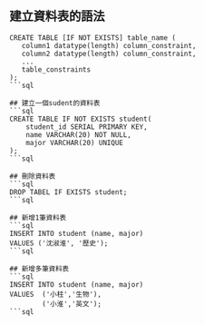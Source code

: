 ## 建立資料表的語法

```sql語法程式區塊
CREATE TABLE [IF NOT EXISTS] table_name (
   column1 datatype(length) column_constraint,
   column2 datatype(length) column_constraint,
   ...
   table_constraints
);
```sql

## 建立一個sudent的資料表
```sql
CREATE TABLE IF NOT EXISTS student(
    student_id SERIAL PRIMARY KEY,
    name VARCHAR(20) NOT NULL,
    major VARCHAR(20) UNIQUE
);
```sql

## 刪除資料表
```sql
DROP TABEL IF EXISTS student;
```sql

## 新增1筆資料表
```sql
INSERT INTO student (name, major)
VALUES ('沈淑淮', '歷史');
```sql

## 新增多筆資料表
```sql
INSERT INTO student (name, major) 
VALUES  ('小柱','生物'),
        ('小淮','英文');
```sql